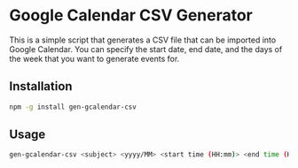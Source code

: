 # Google Calendar CSV Generator

This is a simple script that generates a CSV file that can be imported into Google Calendar.
You can specify the start date, end date, and the days of the week that you want to generate events for.

## Installation

```bash
npm -g install gen-gcalendar-csv
```

## Usage

```bash
gen-gcalendar-csv <subject> <yyyy/MM> <start time (HH:mm)> <end time (HH:mm)> <days (dd,dd,...)> <output file>
```